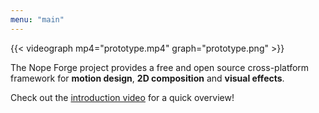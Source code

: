 ```yaml
---
menu: "main"
---
```


{{< videograph mp4="prototype.mp4" graph="prototype.png" >}}

The Nope Forge project provides a free and open source cross-platform
framework for **motion design**, **2D composition** and **visual effects**.

Check out the [introduction video](https://www.youtube.com/watch?v=cbczENDZnwU)
for a quick overview!
